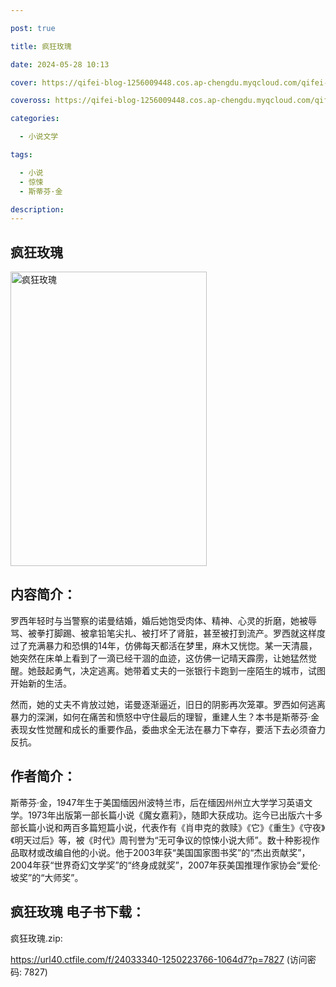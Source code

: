 ```yaml
---

post: true

title: 疯狂玫瑰

date: 2024-05-28 10:13

cover: https://qifei-blog-1256009448.cos.ap-chengdu.myqcloud.com/qifei-blog/65f19bec9f345e8d03ea31f0.jpg

coveross: https://qifei-blog-1256009448.cos.ap-chengdu.myqcloud.com/qifei-blog/65f19bec9f345e8d03ea31f0.jpg

categories:

  - 小说文学

tags:

  - 小说
  - 惊悚
  - 斯蒂芬·金

description:
---
```


## 疯狂玫瑰
<img alt="疯狂玫瑰 " class="aligncenter loaded" data-was-processed="true" decoding="async" fetchpriority="high" height="471" src="https://qifei-blog-1256009448.cos.ap-chengdu.myqcloud.com/qifei-blog/65f19bec9f345e8d03ea31f0.jpg" style="cursor: zoom-in;" width="314"/>

## 内容简介：

罗西年轻时与当警察的诺曼结婚，婚后她饱受肉体、精神、心灵的折磨，她被辱骂、被拳打脚踢、被拿铅笔尖扎、被打坏了肾脏，甚至被打到流产。罗西就这样度过了充满暴力和恐惧的14年，仿佛每天都活在梦里，麻木又恍惚。某一天清晨，她突然在床单上看到了一滴已经干涸的血迹，这仿佛一记晴天霹雳，让她猛然觉醒。她鼓起勇气，决定逃离。她带着丈夫的一张银行卡跑到一座陌生的城市，试图开始新的生活。

然而，她的丈夫不肯放过她，诺曼逐渐逼近，旧日的阴影再次笼罩。罗西如何逃离暴力的深渊，如何在痛苦和愤怒中守住最后的理智，重建人生？本书是斯蒂芬·金表现女性觉醒和成长的重要作品，委曲求全无法在暴力下幸存，要活下去必须奋力反抗。

## 作者简介：

斯蒂芬·金，1947年生于美国缅因州波特兰市，后在缅因州州立大学学习英语文学。1973年出版第一部长篇小说《魔女嘉莉》，随即大获成功。迄今已出版六十多部长篇小说和两百多篇短篇小说，代表作有《肖申克的救赎》《它》《重生》《守夜》《明天过后》等，被《时代》周刊誉为“无可争议的惊悚小说大师”。数十种影视作品取材或改编自他的小说。他于2003年获“美国国家图书奖”的“杰出贡献奖”，2004年获“世界奇幻文学奖”的“终身成就奖”，2007年获美国推理作家协会“爱伦·坡奖”的“大师奖”。

## 疯狂玫瑰 电子书下载：



疯狂玫瑰.zip: 

https://url40.ctfile.com/f/24033340-1250223766-1064d7?p=7827 (访问密码: 7827)
